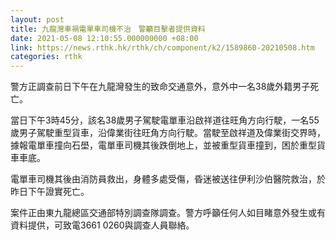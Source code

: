 ```yaml
---
layout: post
title: 九龍灣車禍電單車司機不治　警籲目擊者提供資料
date: 2021-05-08 12:10:55.000000000 +08:00
link: https://news.rthk.hk/rthk/ch/component/k2/1589860-20210508.htm
categories: rthk
---
```


警方正調查前日下午在九龍灣發生的致命交通意外，意外中一名38歲外籍男子死亡。

當日下午3時45分，該名38歲男子駕駛電單車沿啟祥道往旺角方向行駛，一名55歲男子駕駛重型貨車，沿偉業街往旺角方向行駛。當駛至啟祥道及偉業街交界時，據報電單車撞向石壆，電單車司機其後跌倒地上，並被重型貨車撞到，困於重型貨車車底。   

電單車司機其後由消防員救出，身體多處受傷，昏迷被送往伊利沙伯醫院救治，於昨日下午證實死亡。

案件正由東九龍總區交通部特別調查隊調查。警方呼籲任何人如目睹意外發生或有資料提供，可致電3661 0260與調查人員聯絡。

